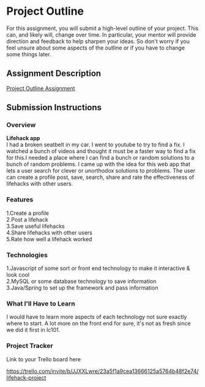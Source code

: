 # Project Outline
For this assignment, you will submit a high-level outline of your project. This can, and likely will, change over time. In particular, your mentor will provide direction and feedback to help sharpen your ideas. So don't worry if you feel unsure about some aspects of the outline or if you have to change some things later.

## Assignment Description
[Project Outline Assignment](https://education.launchcode.org/liftoff/modules/assignments/project-outline)

## Submission Instructions

### Overview
<b> Lifehack app </b> <br/>
I had a broken seatbelt in my car. I went to youtube to try to find a fix. I watched a bunch of videos and thought it must be a faster way to find a fix for this.I needed a place where I can find a bunch or random solutions to a bunch of random problems. I came up with the idea for this web app that lets a user search for clever or unorthodox solutions to problems. The user can create a profile post, save, search, share and rate the effectiveness of lifehacks with other users.

### Features

1.Create a profile <br/>
2.Post a lifehack <br/>
3.Save useful lifehacks <br/>
4.Share lifehacks with other users <br/>
5.Rate how well a lifehack worked

### Technologies

1.Javascript of some sort or front end technology to make it interactive & look cool <br/>
2.MySQL or some database technology to save information  <br/>
3.Java/Spring to set up the framework and pass information  <br/>

### What I'll Have to Learn

I would have to learn more aspects of each technology not sure exactly where to start. A lot more on the front end for sure, it's not as fresh since we did it first in lc101.

### Project Tracker
Link to your Trello board here

https://trello.com/invite/b/JJXXLwre/23a5f1a9cea13666125a5764b48f2e74/lifehack-project
